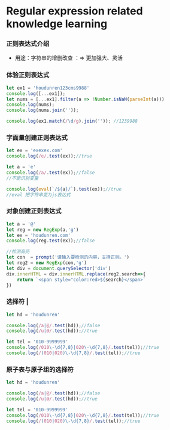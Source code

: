 # Regular expression related knowledge learning

### 正则表达式介绍

- 用途：字符串的增删改查 ：=> 更加强大、灵活

### 体验正则表达式

```js
let ex1 = 'houdunren123cms9988'
console.log([...ex1]);
let nums = [...ex1].filter(a => !Number.isNaN(parseInt(a)))
console.log(nums);
console.log(nums.join(''));

console.log(ex1.match(/\d/g).join('')); //1239988
```

### 字面量创建正则表达式

```js
let ex = 'exexex.com'
console.log(/e/.test(ex));//true

let a = 'e'
console.log(/a/.test(ex));//false
//不能识别变量

console.log(eval(`/${a}/`).test(ex));//true
//eval 把字符串变为js表达式
```

### 对象创建正则表达式

```js
let a = '@'
let reg = new RegExp(a,'g')
let ex = 'houdunren.com'
console.log(reg.test(ex));//false

//检测高亮
let con  = prompt('请输入要检测的内容，支持正则。')
let reg2 = new RegExp(con,'g')
let div = document.querySelector('div')
div.innerHTML = div.innerHTML.replace(reg2,search=>{
    return `<span style="color:red>${search}</span>`
})
```

### 选择符 |

```js
let hd = 'houdunren'

console.log(/a|@/.test(hd));//false
console.log(/u|@/.test(hd));//true

let tel = '010-9999999'
console.log(/010\-\d{7,8}|020\-\d{7,8}/.test(tel));//true
console.log(/(010|020)\-\d{7,8}/.test(tel));//true

```

### 原子表与原子组的选择符

```js
let hd = 'houdunren'

console.log(/a|@/.test(hd));//false
console.log(/u|@/.test(hd));//true

let tel = '010-9999999'
console.log(/010\-\d{7,8}|020\-\d{7,8}/.test(tel));//true
console.log(/(010|020)\-\d{7,8}/.test(tel));//true

```


